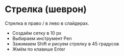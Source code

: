# Стрелка (шеврон)
Стрелка в право / в лево в слайдерах.

* Создаём сетку в 10 px
* Выбираем инструмент Pen
* Зажимаем Shift и рисуем стрелку в 45 градусов
* Жмём по клавише Enter
